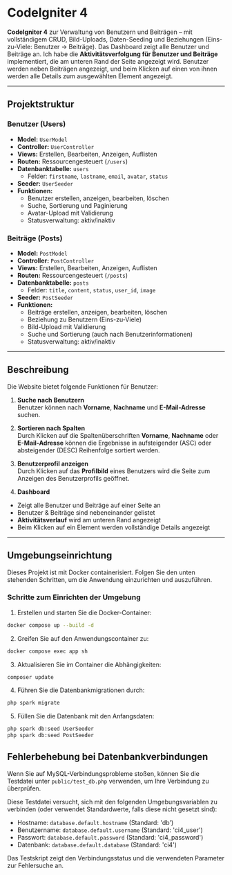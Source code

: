 
# CodeIgniter 4

 **CodeIgniter 4** zur Verwaltung von Benutzern und Beiträgen – mit vollständigem CRUD, Bild-Uploads, Daten-Seeding und Beziehungen (Eins-zu-Viele: Benutzer → Beiträge). Das Dashboard zeigt alle Benutzer und Beiträge an. Ich habe die **Aktivitätsverfolgung für Benutzer und Beiträge** implementiert, die am unteren Rand der Seite angezeigt wird. Benutzer werden neben Beiträgen angezeigt, und beim Klicken auf einen von ihnen werden alle Details zum ausgewählten Element angezeigt.

---

##  Projektstruktur

###  Benutzer (Users)

- **Model:** `UserModel`
- **Controller:** `UserController`
- **Views:** Erstellen, Bearbeiten, Anzeigen, Auflisten
- **Routen:** Ressourcengesteuert (`/users`)
- **Datenbanktabelle:** `users`
  - Felder: `firstname`, `lastname`, `email`, `avatar`, `status`
- **Seeder:** `UserSeeder`
- **Funktionen:**
  - Benutzer erstellen, anzeigen, bearbeiten, löschen
  - Suche, Sortierung und Paginierung
  - Avatar-Upload mit Validierung
  - Statusverwaltung: aktiv/inaktiv

### Beiträge (Posts)

- **Model:** `PostModel`
- **Controller:** `PostController`
- **Views:** Erstellen, Bearbeiten, Anzeigen, Auflisten
- **Routen:** Ressourcengesteuert (`/posts`)
- **Datenbanktabelle:** `posts`
  - Felder: `title`, `content`, `status`, `user_id`, `image`
- **Seeder:** `PostSeeder`
- **Funktionen:**
  - Beiträge erstellen, anzeigen, bearbeiten, löschen
  - Beziehung zu Benutzern (Eins-zu-Viele)
  - Bild-Upload mit Validierung
  - Suche und Sortierung (auch nach Benutzerinformationen)
  - Statusverwaltung: aktiv/inaktiv

---
## Beschreibung
Die Website bietet folgende Funktionen für Benutzer:

1. **Suche nach Benutzern**  
   Benutzer können nach **Vorname**, **Nachname** und **E-Mail-Adresse** suchen.

2. **Sortieren nach Spalten**  
   Durch Klicken auf die Spaltenüberschriften **Vorname**, **Nachname** oder **E-Mail-Adresse** können die Ergebnisse in aufsteigender (ASC) oder absteigender (DESC) Reihenfolge sortiert werden.

3. **Benutzerprofil anzeigen**  
   Durch Klicken auf das **Profilbild** eines Benutzers wird die Seite zum Anzeigen des Benutzerprofils geöffnet.

4.  **Dashboard**

- Zeigt alle Benutzer und Beiträge auf einer Seite an
- Benutzer & Beiträge sind nebeneinander gelistet
- **Aktivitätsverlauf** wird am unteren Rand angezeigt
- Beim Klicken auf ein Element werden vollständige Details angezeigt

---

## Umgebungseinrichtung

Dieses Projekt ist mit Docker containerisiert. Folgen Sie den unten stehenden Schritten, um die Anwendung einzurichten und auszuführen.

### Schritte zum Einrichten der Umgebung
1. Erstellen und starten Sie die Docker-Container:
```bash
docker compose up --build -d
```

2. Greifen Sie auf den Anwendungscontainer zu:
```bash
docker compose exec app sh
```

3. Aktualisieren Sie im Container die Abhängigkeiten:
```bash
composer update
```

4. Führen Sie die Datenbankmigrationen durch:
```bash
php spark migrate
```

5. Füllen Sie die Datenbank mit den Anfangsdaten:
```bash
php spark db:seed UserSeeder
php spark db:seed PostSeeder
```
## Fehlerbehebung bei Datenbankverbindungen

Wenn Sie auf MySQL-Verbindungsprobleme stoßen, können Sie die Testdatei unter `public/test_db.php` verwenden, um Ihre Verbindung zu überprüfen.

Diese Testdatei versucht, sich mit den folgenden Umgebungsvariablen zu verbinden (oder verwendet Standardwerte, falls diese nicht gesetzt sind):
- Hostname: `database.default.hostname` (Standard: 'db')
- Benutzername: `database.default.username` (Standard: 'ci4_user')
- Passwort: `database.default.password` (Standard: 'ci4_password')
- Datenbank: `database.default.database` (Standard: 'ci4')

Das Testskript zeigt den Verbindungsstatus und die verwendeten Parameter zur Fehlersuche an.

